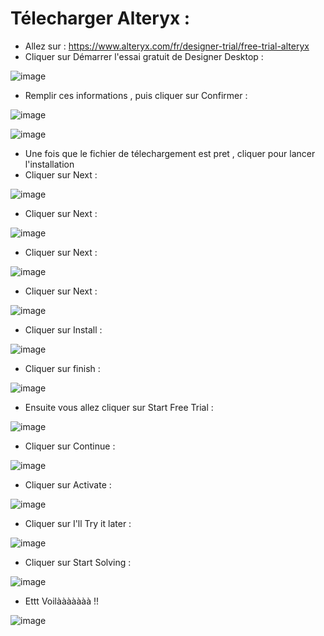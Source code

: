 # Télecharger Alteryx :
- Allez sur : https://www.alteryx.com/fr/designer-trial/free-trial-alteryx
- Cliquer sur Démarrer l'essai gratuit de Designer Desktop : 

![image](https://user-images.githubusercontent.com/123749462/232168104-67784407-1105-4fb8-9683-495102bb9f8b.png)

- Remplir ces informations , puis cliquer sur Confirmer :

![image](https://user-images.githubusercontent.com/123749462/232168254-03f2bcea-3a0d-464e-a1fc-8fc8778f4e2b.png)

![image](https://user-images.githubusercontent.com/123749462/232168425-ee856202-46a1-40ec-b65f-582f5f3c09cd.png)

- Une fois que le fichier de télechargement est pret , cliquer pour lancer l'installation 
- Cliquer sur Next :

![image](https://user-images.githubusercontent.com/123749462/232168530-8c6dd3fb-e751-49c2-b360-dbc3b68a90d4.png)

- Cliquer sur Next :

![image](https://user-images.githubusercontent.com/123749462/232169392-e373dc1f-49ae-40fe-8a18-2d17369fe851.png)

- Cliquer sur Next :

![image](https://user-images.githubusercontent.com/123749462/232169455-815ed1a6-78cf-4cd9-94ff-5230ce4a7b69.png)

- Cliquer sur Next :

![image](https://user-images.githubusercontent.com/123749462/232169500-3eb95ea5-4cb2-473d-a682-d97018700039.png)

- Cliquer sur Install :

![image](https://user-images.githubusercontent.com/123749462/232169550-a0414b1b-b889-48c3-9e7d-d450709d6be7.png)

- Cliquer sur finish :

![image](https://user-images.githubusercontent.com/123749462/232169955-6044abbd-b317-483b-9d47-31d0c76735cc.png)

- Ensuite vous allez cliquer sur Start Free Trial :

![image](https://user-images.githubusercontent.com/123749462/232170111-f56100ab-94c9-4547-bd8d-a07fd556c214.png)

- Cliquer sur Continue : 

![image](https://user-images.githubusercontent.com/123749462/232170153-ad638977-ba92-4bf7-8bb1-95e646c1c9bb.png)

- Cliquer sur Activate : 

![image](https://user-images.githubusercontent.com/123749462/232170262-0e2c0828-3000-4b68-b67b-8c16b96065a8.png)

- Cliquer sur I'll Try it later : 

![image](https://user-images.githubusercontent.com/123749462/232170503-e11848b4-781a-401f-adf9-7394f0ddb3fb.png)

- Cliquer sur Start Solving : 

![image](https://user-images.githubusercontent.com/123749462/232170564-554c1541-8019-4b21-82f5-e650b65bcb59.png)

- Ettt Voilààààààà !!

![image](https://user-images.githubusercontent.com/123749462/232170671-813f4287-0d1e-4d91-aaea-4259b3c9c1f8.png)

